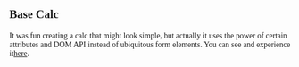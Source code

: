 <h2 style="font-family : Arial Black">Base Calc</h2>
<p style="font-family : Bahnschrift"; color : navy">It was fun creating a calc that might look simple, but actually it uses the power of certain attributes and DOM API instead of ubiquitous form elements. You can see and experience it<a href="https://pavelivanov4.github.io/BaseCalc/">here</a>.</p>
